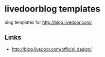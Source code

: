 # livedoorblog templates

blog templates for http://blog.livedoor.com/

## Links

+ http://blog.livedoor.com/official_design/
